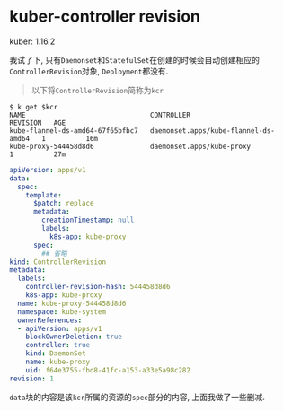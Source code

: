 # kuber-controller revision

kuber: 1.16.2

我试了下, 只有`Daemonset`和`StatefulSet`在创建的时候会自动创建相应的`ControllerRevision`对象, `Deployment`都没有.

> 以下将`ControllerRevision`简称为`kcr`

```console
$ k get $kcr
NAME                               CONTROLLER                             REVISION   AGE
kube-flannel-ds-amd64-67f65bfbc7   daemonset.apps/kube-flannel-ds-amd64   1          16m
kube-proxy-544458d8d6              daemonset.apps/kube-proxy              1          27m
```

```yaml
apiVersion: apps/v1
data:
  spec:
    template:
      $patch: replace
      metadata:
        creationTimestamp: null
        labels:
          k8s-app: kube-proxy
      spec:
        ## 省略
kind: ControllerRevision
metadata:
  labels:
    controller-revision-hash: 544458d8d6
    k8s-app: kube-proxy
  name: kube-proxy-544458d8d6
  namespace: kube-system
  ownerReferences:
  - apiVersion: apps/v1
    blockOwnerDeletion: true
    controller: true
    kind: DaemonSet
    name: kube-proxy
    uid: f64e3755-fbd8-41fc-a153-a33e5a98c282
revision: 1
```

`data`块的内容是该`kcr`所属的资源的`spec`部分的内容, 上面我做了一些删减.
